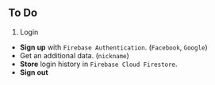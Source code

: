 

## To Do

1. Login

- **Sign up** with `Firebase Authentication`. (`Facebook`, `Google`)
- Get an additional data. (`nickname`)
- **Store** login history in `Firebase Cloud Firestore`.
- **Sign out**

